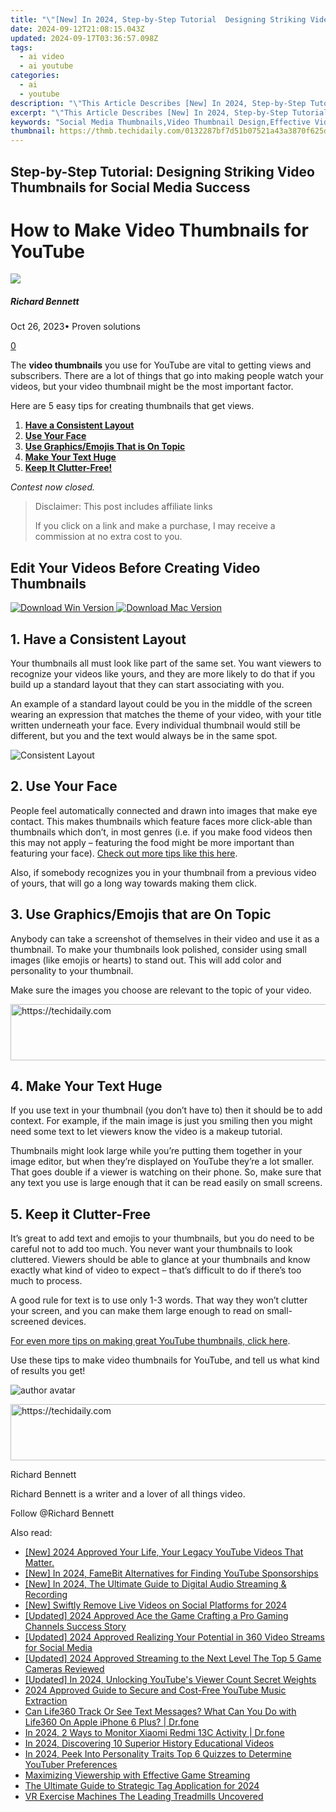 ```yaml
---
title: "\"[New] In 2024, Step-by-Step Tutorial  Designing Striking Video Thumbnails for Social Media Success\""
date: 2024-09-12T21:08:15.043Z
updated: 2024-09-17T03:36:57.098Z
tags:
  - ai video
  - ai youtube
categories:
  - ai
  - youtube
description: "\"This Article Describes [New] In 2024, Step-by-Step Tutorial: Designing Striking Video Thumbnails for Social Media Success\""
excerpt: "\"This Article Describes [New] In 2024, Step-by-Step Tutorial: Designing Striking Video Thumbnails for Social Media Success\""
keywords: "Social Media Thumbnails,Video Thumbnail Design,Effective Video Titles,Engaging Thumbnail Tutorials,Thumbnail Marketing Strategies,Maximizing Video Visibility,Enhance Video Perception"
thumbnail: https://thmb.techidaily.com/0132287bf7d51b07521a43a3870f625dc6e6364d7e4121c0d057d3f42a0a988f.jpg
---
```


## Step-by-Step Tutorial: Designing Striking Video Thumbnails for Social Media Success

# How to Make Video Thumbnails for YouTube

![](https://images.wondershare.com/filmora/article-images/richard-bennett.jpg)

##### Richard Bennett

 Oct 26, 2023• Proven solutions

[0](#commentsBoxSeoTemplate)

The **video thumbnails** you use for YouTube are vital to getting views and subscribers. There are a lot of things that go into making people watch your videos, but your video thumbnail might be the most important factor.

Here are 5 easy tips for creating thumbnails that get views.

1. **[Have a Consistent Layout](#one)**
2. **[Use Your Face](#two)**
3. **[Use Graphics/Emojis That is On Topic](#three)**
4. **[Make Your Text Huge](#four)**
5. **[Keep It Clutter-Free!](#five)**

 _Contest now closed._

>  Disclaimer: This post includes affiliate links
>
>  If you click on a link and make a purchase, I may receive a commission at no extra cost to you.
>

## Edit Your Videos Before Creating Video Thumbnails

[![Download Win Version](https://images.wondershare.com/filmora/guide/download-btn-win.jpg) ](https://tools.techidaily.com/wondershare/filmora/download/) [![Download Mac Version](https://images.wondershare.com/filmora/guide/download-btn-mac.jpg) ](https://tools.techidaily.com/wondershare/filmora/download/)

## 1\. Have a Consistent Layout

Your thumbnails all must look like part of the same set. You want viewers to recognize your videos like yours, and they are more likely to do that if you build up a standard layout that they can start associating with you.

An example of a standard layout could be you in the middle of the screen wearing an expression that matches the theme of your video, with your title written underneath your face. Every individual thumbnail would still be different, but you and the text would always be in the same spot.

![Consistent Layout](https://images.wondershare.com/filmora/article-images/consistent-layout.jpg)

## **2\. Use Your Face**

People feel automatically connected and drawn into images that make eye contact. This makes thumbnails which feature faces more click-able than thumbnails which don’t, in most genres (i.e. if you make food videos then this may not apply – featuring the food might be more important than featuring your face). [Check out more tips like this here](https://tools.techidaily.com/wondershare/filmora/download/).

Also, if somebody recognizes you in your thumbnail from a previous video of yours, that will go a long way towards making them click.

## 3\. Use Graphics/Emojis that are On Topic

Anybody can take a screenshot of themselves in their video and use it as a thumbnail. To make your thumbnails look polished, consider using small images (like emojis or hearts) to stand out. This will add color and personality to your thumbnail.

Make sure the images you choose are relevant to the topic of your video.

<!-- affiliate ads begin -->
<a href="https://ephamedtechinc.pxf.io/c/5597632/2137216/26400" target="_top" id="2137216">
  <img src="//a.impactradius-go.com/display-ad/26400-2137216" border="0" alt="https://techidaily.com" width="728" height="90"/>
</a>
<img height="0" width="0" src="https://ephamedtechinc.pxf.io/i/5597632/2137216/26400" style="position:absolute;visibility:hidden;" border="0" />
<!-- affiliate ads end -->

## 4\. Make Your Text Huge

If you use text in your thumbnail (you don’t have to) then it should be to add context. For example, if the main image is just you smiling then you might need some text to let viewers know the video is a makeup tutorial.

Thumbnails might look large while you’re putting them together in your image editor, but when they’re displayed on YouTube they’re a lot smaller. That goes double if a viewer is watching on their phone. So, make sure that any text you use is large enough that it can be read easily on small screens.

## 5\. Keep it Clutter-Free

It’s great to add text and emojis to your thumbnails, but you do need to be careful not to add too much. You never want your thumbnails to look cluttered. Viewers should be able to glance at your thumbnails and know exactly what kind of video to expect – that’s difficult to do if there’s too much to process.

A good rule for text is to use only 1-3 words. That way they won’t clutter your screen, and you can make them large enough to read on small-screened devices.

 [For even more tips on making great YouTube thumbnails, click here](https://tools.techidaily.com/wondershare/filmora/download/).

Use these tips to make video thumbnails for YouTube, and tell us what kind of results you get!

![author avatar](https://images.wondershare.com/filmora/article-images/richard-bennett.jpg)

<!-- affiliate ads begin -->
<a href="https://appsumo.8odi.net/c/5597632/2123737/7443" target="_top" id="2123737">
  <img src="//a.impactradius-go.com/display-ad/7443-2123737" border="0" alt="https://techidaily.com" width="728" height="90"/>
</a>
<img height="0" width="0" src="https://appsumo.8odi.net/i/5597632/2123737/7443" style="position:absolute;visibility:hidden;" border="0" />
<!-- affiliate ads end -->

Richard Bennett

Richard Bennett is a writer and a lover of all things video.

Follow @Richard Bennett

<ins class="adsbygoogle"
     style="display:block"
     data-ad-format="autorelaxed"
     data-ad-client="ca-pub-7571918770474297"
     data-ad-slot="1223367746"></ins>

<ins class="adsbygoogle"
     style="display:block"
     data-ad-client="ca-pub-7571918770474297"
     data-ad-slot="8358498916"
     data-ad-format="auto"
     data-full-width-responsive="true"></ins>

<span class="atpl-alsoreadstyle">Also read:</span>
<div><ul>
<li><a href="https://youtube-web.techidaily.com/77302481-new-2024-approved-your-life-your-legacy-youtube-videos-that-matter/"><u>[New] 2024 Approved Your Life, Your Legacy YouTube Videos That Matter.</u></a></li>
<li><a href="https://facebook-video-share.techidaily.com/new-in-2024-famebit-alternatives-for-finding-youtube-sponsorships/"><u>[New] In 2024, FameBit Alternatives for Finding YouTube Sponsorships</u></a></li>
<li><a href="https://screen-recording.techidaily.com/new-in-2024-the-ultimate-guide-to-digital-audio-streaming-and-recording/"><u>[New] In 2024, The Ultimate Guide to Digital Audio Streaming & Recording</u></a></li>
<li><a href="https://facebook-video-content.techidaily.com/new-swiftly-remove-live-videos-on-social-platforms-for-2024/"><u>[New] Swiftly Remove Live Videos on Social Platforms for 2024</u></a></li>
<li><a href="https://youtube-docs.techidaily.com/ed-2024-approved-ace-the-game-crafting-a-pro-gaming-channels-success-story/"><u>[Updated] 2024 Approved Ace the Game Crafting a Pro Gaming Channels Success Story</u></a></li>
<li><a href="https://facebook-video-content.techidaily.com/updated-2024-approved-realizing-your-potential-in-360-video-streams-for-social-media/"><u>[Updated] 2024 Approved Realizing Your Potential in 360 Video Streams for Social Media</u></a></li>
<li><a href="https://visual-screen-recording.techidaily.com/updated-2024-approved-streaming-to-the-next-level-the-top-5-game-cameras-reviewed/"><u>[Updated] 2024 Approved Streaming to the Next Level The Top 5 Game Cameras Reviewed</u></a></li>
<li><a href="https://youtube-web.techidaily.com/ed-in-2024-unlocking-youtubes-viewer-count-secret-weights/"><u>[Updated] In 2024, Unlocking YouTube's Viewer Count Secret Weights</u></a></li>
<li><a href="https://youtube-web.techidaily.com/approved-guide-to-secure-and-cost-free-youtube-music-extraction/"><u>2024 Approved Guide to Secure and Cost-Free YouTube Music Extraction</u></a></li>
<li><a href="https://fake-location.techidaily.com/can-life360-track-or-see-text-messages-what-can-you-do-with-life360-on-apple-iphone-6-plus-drfone-by-drfone-virtual-ios/"><u>Can Life360 Track Or See Text Messages? What Can You Do with Life360 On Apple iPhone 6 Plus? | Dr.fone</u></a></li>
<li><a href="https://android-location-track.techidaily.com/in-2024-2-ways-to-monitor-xiaomi-redmi-13c-activity-drfone-by-drfone-virtual-android/"><u>In 2024, 2 Ways to Monitor Xiaomi Redmi 13C Activity | Dr.fone</u></a></li>
<li><a href="https://youtube-web.techidaily.com/24-discovering-10-superior-history-educational-videos/"><u>In 2024, Discovering 10 Superior History Educational Videos</u></a></li>
<li><a href="https://youtube-web.techidaily.com/24-peek-into-personality-traits-top-6-quizzes-to-determine-youtuber-preferences/"><u>In 2024, Peek Into Personality Traits Top 6 Quizzes to Determine YouTuber Preferences</u></a></li>
<li><a href="https://youtube-web.techidaily.com/izing-viewership-with-effective-game-streaming/"><u>Maximizing Viewership with Effective Game Streaming</u></a></li>
<li><a href="https://youtube-web.techidaily.com/ltimate-guide-to-strategic-tag-application-for-2024/"><u>The Ultimate Guide to Strategic Tag Application for 2024</u></a></li>
<li><a href="https://fox-boxes.techidaily.com/vr-exercise-machines-the-leading-treadmills-uncovered/"><u>VR Exercise Machines The Leading Treadmills Uncovered</u></a></li>
</ul></div>

